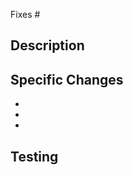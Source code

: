 Fixes #<!-- If this addresses a specific issue, please provide the issue number here -->

## Description
<!-- Please discuss the changes you have worked on. What do the changes do; why is this PR needed? -->

## Specific Changes
<!-- Please list the changes in a concise manner. -->

  -
  -
  -

## Testing
<!-- If you are adding a new feature to a library, you must include tests for your new code. -->
